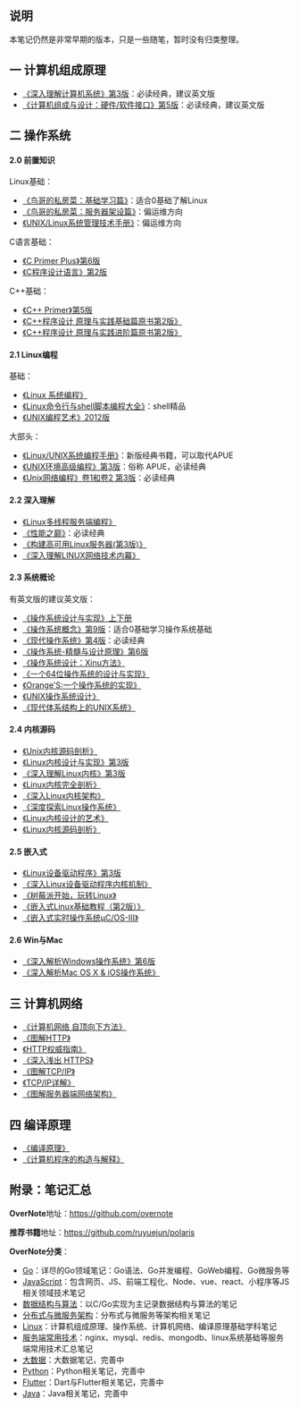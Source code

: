 ## 说明

本笔记仍然是非常早期的版本，只是一些随笔，暂时没有归类整理。  

## 一 计算机组成原理

- [《深入理解计算机系统》第3版](https://book.douban.com/subject/26912767/)：必读经典，建议英文版
- [《计算机组成与设计：硬件/软件接口》第5版](https://book.douban.com/subject/26604008/)：必读经典，建议英文版

## 二 操作系统

#### 2.0  前置知识

Linux基础：
- [《鸟哥的私房菜：基础学习篇》](https://book.douban.com/subject/4889838/)：适合0基础了解Linux
- [《鸟哥的私房菜：服务器架设篇》](https://book.douban.com/subject/10794788/)：偏运维方向
- [《UNIX/Linux系统管理技术手册》](https://book.douban.com/subject/10747453/)：偏运维方向

C语言基础：
- [《C Primer Plus》第6版](https://book.douban.com/subject/26792521/)
- [《C程序设计语言》第2版](https://book.douban.com/subject/26608871/)

C++基础：
- [《C++ Primer》第5版](https://book.douban.com/subject/25708312/)
- [《C++程序设计 原理与实践基础篇原书第2版》](https://book.douban.com/subject/27023080/)
- [《C++程序设计 原理与实践进阶篇原书第2版》](https://book.douban.com/subject/27023110/)

#### 2.1 Linux编程

基础：
- [《Linux 系统编程》](https://book.douban.com/subject/25828773/)
- [《Linux命令行与shell脚本编程大全》](https://book.douban.com/subject/26854226/)：shell精品
- [《UNIX编程艺术》2012版](https://book.douban.com/subject/11609943/)

大部头：
- [《Linux/UNIX系统编程手册》](https://book.douban.com/subject/25809330/)：新版经典书籍，可以取代APUE
- [《UNIX环境高级编程》第3版](https://book.douban.com/subject/25900403/)：俗称 APUE，必读经典
- [《Unix网络编程》卷1和卷2 第3版](https://book.douban.com/subject/26434583/)：必读经典

#### 2.2 深入理解

- [《Linux多线程服务端编程》](https://book.douban.com/subject/20471211/)
- [《性能之巅》](https://book.douban.com/subject/26586598/)：必读经典
- [《构建高可用Linux服务器(第3版)》](https://book.douban.com/subject/26347915/)
- [《深入理解LINUX网络技术内幕》](https://book.douban.com/subject/4015134/)

#### 2.3 系统概论

有英文版的建议英文版：
- [《操作系统设计与实现》上下册](https://book.douban.com/subject/2044818/)
- [《操作系统概念》第9版](https://book.douban.com/subject/30297919/)：适合0基础学习操作系统基础
- [《现代操作系统》第4版](https://book.douban.com/subject/27096665/)：必读经典
- [《操作系统-精髓与设计原理》第6版](https://book.douban.com/subject/5064311/)
- [《操作系统设计：Xinu方法》](https://book.douban.com/subject/25772410/)
- [《一个64位操作系统的设计与实现》](https://book.douban.com/subject/30222325/)
- [《Orange'S:一个操作系统的实现》](https://book.douban.com/subject/3735649/)
- [《UNIX操作系统设计》](https://book.douban.com/subject/1035710/)
- [《现代体系结构上的UNIX系统》](https://book.douban.com/subject/26290762/)

#### 2.4 内核源码

- [《Unix内核源码剖析》](https://book.douban.com/subject/25831005/)
- [《Linux内核设计与实现》第3版](https://book.douban.com/subject/6097773/)
- [《深入理解Linux内核》第3版](https://book.douban.com/subject/2287506/)
- [《Linux内核完全剖析》](https://book.douban.com/subject/3229243/)
- [《深入Linux内核架构》](https://book.douban.com/subject/4843567/)
- [《深度探索Linux操作系统》](https://book.douban.com/subject/25743846/)
- [《Linux内核设计的艺术》](https://book.douban.com/subject/24708145/)
- [《Linux内核源码剖析》](https://book.douban.com/subject/5914256/)

#### 2.5 嵌入式

- [《Linux设备驱动程序》第3版](https://book.douban.com/subject/1723151/)
- [《深入Linux设备驱动程序内核机制》](https://book.douban.com/subject/10433743/)
- [《树莓派开始，玩转Linux》](https://book.douban.com/subject/30259573/)
- [《嵌入式Linux基础教程（第2版）》](https://book.douban.com/subject/10599779/)
- [《嵌入式实时操作系统μC/OS-III》](https://book.douban.com/subject/20389564/)

#### 2.6 Win与Mac
- [《深入解析Windows操作系统》第6版](https://book.douban.com/subject/25844377/)
- [《深入解析Mac OS X & iOS操作系统》](https://book.douban.com/subject/25870206/)

## 三 计算机网络

- [《计算机网络 自顶向下方法》](https://book.douban.com/subject/1116437/)
- [《图解HTTP》](https://book.douban.com/subject/25863515/)
- [《HTTP权威指南》](https://book.douban.com/subject/10746113/)
- [《深入浅出 HTTPS》](https://book.douban.com/subject/30250772/)
- [《图解TCP/IP》](https://book.douban.com/subject/24737674/)
- [《TCP/IP详解》](https://book.douban.com/subject/1088054/)    
- [《图解服务器端网络架构》](https://book.douban.com/subject/26369253/)  

## 四 编译原理

- [《编译原理》](https://book.douban.com/subject/3296317/)
- [《计算机程序的构造与解释》](https://book.douban.com/subject/1148282/)

## 附录：笔记汇总

**OverNote**地址：https://github.com/overnote   

**推荐书籍**地址：https://github.com/ruyuejun/polaris  

**OverNote分类**：  
- [Go](https://github.com/overnote/over-golang)：详尽的Go领域笔记：Go语法、Go并发编程、GoWeb编程、Go微服务等
- [JavaScript](https://github.com/overnote/over-javascript)：包含网页、JS、前端工程化、Node、vue、react、小程序等JS相关领域技术笔记
- [数据结构与算法](https://github.com/overnote/over-algorithm)：以C/Go实现为主记录数据结构与算法的笔记
- [分布式与微服务架构](https://github.com/overnote/over-architecture/)：分布式与微服务等架构相关笔记
- [Linux](https://github.com/overnote/over-linux)：计算机组成原理、操作系统、计算机网络、编译原理基础学科笔记
- [服务端常用技术](https://github.com/overnote/over-server)：nginx、mysql、redis、mongodb、linux系统基础等服务端常用技术汇总笔记
- [大数据](https://github.com/overnote/over-bigdata)：大数据笔记，完善中
- [Python](https://github.com/overnote/over-python)：Python相关笔记，完善中
- [Flutter](https://github.com/overnote/over-flutter)：Dart与Flutter相关笔记，完善中
- [Java](https://github.com/overnote/over-java)：Java相关笔记，完善中
